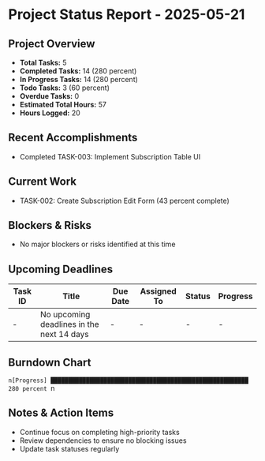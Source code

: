 # Project Status Report - 2025-05-21

## Project Overview
- **Total Tasks:** 5
- **Completed Tasks:** 14 (280 percent)
- **In Progress Tasks:** 14 (280 percent)
- **Todo Tasks:** 3 (60 percent)
- **Overdue Tasks:** 0
- **Estimated Total Hours:** 57
- **Hours Logged:** 20

## Recent Accomplishments
- Completed TASK-003: Implement Subscription Table UI

## Current Work
- TASK-002: Create Subscription Edit Form (43 percent complete)

## Blockers & Risks
- No major blockers or risks identified at this time

## Upcoming Deadlines
| Task ID | Title | Due Date | Assigned To | Status | Progress |
|---------|-------|----------|-------------|--------|----------|
| - | No upcoming deadlines in the next 14 days | - | - | - | - |

## Burndown Chart
``n[Progress] ████████████████████████████████████████████████████████ 280 percent
``n
## Notes & Action Items
- Continue focus on completing high-priority tasks
- Review dependencies to ensure no blocking issues
- Update task statuses regularly

